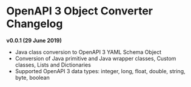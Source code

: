 # OpenAPI 3 Object Converter Changelog

**v0.0.1 (29 June 2019)**
- Java class conversion to OpenAPI 3 YAML Schema Object
- Conversion of Java primitive and Java wrapper classes, Custom classes, Lists and Dictionaries
- Supported OpenAPI 3 data types: integer, long, float, double, string, byte, boolean